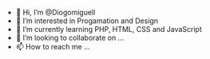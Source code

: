 - 👋 Hi, I’m @Diogomiguell
- 👀 I’m interested in Progamation and Design
- 🌱 I’m currently learning PHP, HTML, CSS and JavaScript
- 💞️ I’m looking to collaborate on ...
- 📫 How to reach me ...

<!---
Diogomiguell/Diogomiguell is a ✨ special ✨ repository because its `README.md` (this file) appears on your GitHub profile.
You can click the Preview link to take a look at your changes.
--->
